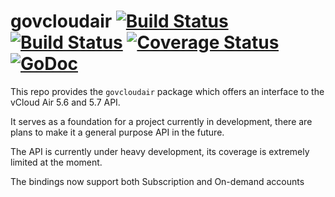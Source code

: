 # govcloudair [![Build Status](https://ci.vmware.run/api/badges/vmware/govcloudair/status.svg)](https://ci.vmware.run/vmware/govcloudair) [![Build Status](https://travis-ci.org/vmware/govcloudair.svg?branch=master)](https://travis-ci.org/vmware/govcloudair) [![Coverage Status](https://coveralls.io/repos/vmware/govcloudair/badge.svg?branch=master&service=github)](https://coveralls.io/github/vmware/govcloudair?branch=master) [![GoDoc](https://godoc.org/github.com/vmware/govcloudair?status.svg)](http://godoc.org/github.com/vmware/govcloudair)
This repo provides the `govcloudair` package which offers an interface to the vCloud Air 5.6 and 5.7 API.

It serves as a foundation for a project currently in development, there are plans to make it a general purpose API in the future.

The API is currently under heavy development, its coverage is extremely limited at the moment.

The bindings now support both Subscription and On-demand accounts

